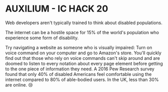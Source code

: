 # AUXILIUM - IC HACK 20
Web developers aren't typically trained to think about disabled populations.

The internet can be a hostile space for 15% of the world's population who experience some form of disability.

Try navigating a website as someone who is visually impaired: Turn on voice command on your computer and go to Amazon's store. You'll quickly find out that those who rely on voice commands can't skip around and are doomed to listen to every notation about every page element before getting to the one piece of information they need. A 2016 Pew Research survey found that only 40% of disabled Americans feel comfortable using the internet compared to 80% of able-bodied users. In the UK, less than 30% are online. <span role="img" aria-label="nerd emoji">😢</span>
                        
